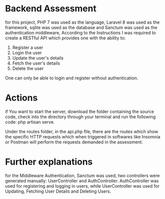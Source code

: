 # Backend Assessment

for this project, PHP 7 was used as the language, Laravel 8 was used as the framework, sqlite was used as the database and Sanctum was used as the authentication middleware, According to the Instructions I was required to create a RESTful API which provides one with the ability to:

1. Register a user
2. Login the user
3. Update the user's details
4. Fetch the user's details
5. Delete the user

One can only be able to login and register without authentication.

# Actions
if You want to start the server, download the folder containing the source code, check into the directory through your terminal and run the following code: php artisan serve.

Under the routes folder, in the api.php file, there are the routes which show the specific HTTP requests which when triggered in softwares like Insomnia or Postman will perform the requests demanded in the assessment.

# Further explanations

for the Middleware Authentication, Sanctum was used, two controllers were generated manually: UserController and AuthController. AuthController was used for registering and logging in users, while UserController was used for Updating, Fetching User Details and Deleting Users.

